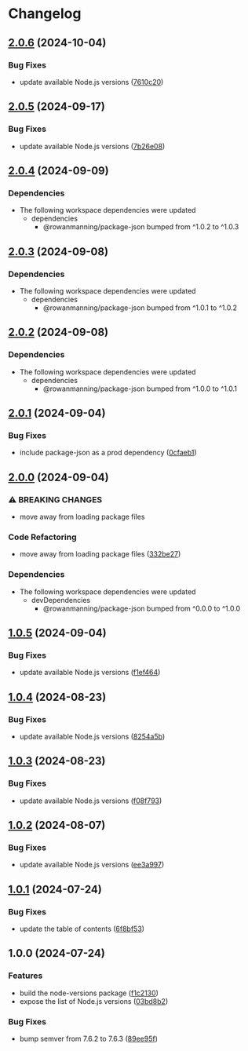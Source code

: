 # Changelog

## [2.0.6](https://github.com/rowanmanning/repo-tools/compare/node-versions-v2.0.5...node-versions-v2.0.6) (2024-10-04)


### Bug Fixes

* update available Node.js versions ([7610c20](https://github.com/rowanmanning/repo-tools/commit/7610c20bb5d6e595ff3163623d4d89e3fed245a4))

## [2.0.5](https://github.com/rowanmanning/repo-tools/compare/node-versions-v2.0.4...node-versions-v2.0.5) (2024-09-17)


### Bug Fixes

* update available Node.js versions ([7b26e08](https://github.com/rowanmanning/repo-tools/commit/7b26e08e2c6ce266a43025088c23fe74ce3f32bb))

## [2.0.4](https://github.com/rowanmanning/repo-tools/compare/node-versions-v2.0.3...node-versions-v2.0.4) (2024-09-09)


### Dependencies

* The following workspace dependencies were updated
  * dependencies
    * @rowanmanning/package-json bumped from ^1.0.2 to ^1.0.3

## [2.0.3](https://github.com/rowanmanning/repo-tools/compare/node-versions-v2.0.2...node-versions-v2.0.3) (2024-09-08)


### Dependencies

* The following workspace dependencies were updated
  * dependencies
    * @rowanmanning/package-json bumped from ^1.0.1 to ^1.0.2

## [2.0.2](https://github.com/rowanmanning/repo-tools/compare/node-versions-v2.0.1...node-versions-v2.0.2) (2024-09-08)


### Dependencies

* The following workspace dependencies were updated
  * dependencies
    * @rowanmanning/package-json bumped from ^1.0.0 to ^1.0.1

## [2.0.1](https://github.com/rowanmanning/repo-tools/compare/node-versions-v2.0.0...node-versions-v2.0.1) (2024-09-04)


### Bug Fixes

* include package-json as a prod dependency ([0cfaeb1](https://github.com/rowanmanning/repo-tools/commit/0cfaeb1012ee0ab35dc20e896c0840e7bd72aa70))

## [2.0.0](https://github.com/rowanmanning/repo-tools/compare/node-versions-v1.0.5...node-versions-v2.0.0) (2024-09-04)


### ⚠ BREAKING CHANGES

* move away from loading package files

### Code Refactoring

* move away from loading package files ([332be27](https://github.com/rowanmanning/repo-tools/commit/332be2739913c19231ce4eb99ecf091027d993b6))


### Dependencies

* The following workspace dependencies were updated
  * devDependencies
    * @rowanmanning/package-json bumped from ^0.0.0 to ^1.0.0

## [1.0.5](https://github.com/rowanmanning/repo-tools/compare/node-versions-v1.0.4...node-versions-v1.0.5) (2024-09-04)


### Bug Fixes

* update available Node.js versions ([f1ef464](https://github.com/rowanmanning/repo-tools/commit/f1ef4646cc1463a698f6aa2234fb33e21d723ca6))

## [1.0.4](https://github.com/rowanmanning/repo-tools/compare/node-versions-v1.0.3...node-versions-v1.0.4) (2024-08-23)


### Bug Fixes

* update available Node.js versions ([8254a5b](https://github.com/rowanmanning/repo-tools/commit/8254a5b59235d913151c160ceb26394e860759e3))

## [1.0.3](https://github.com/rowanmanning/repo-tools/compare/node-versions-v1.0.2...node-versions-v1.0.3) (2024-08-23)


### Bug Fixes

* update available Node.js versions ([f08f793](https://github.com/rowanmanning/repo-tools/commit/f08f793b001d68d3b317b2388046b979c43192f8))

## [1.0.2](https://github.com/rowanmanning/repo-tools/compare/node-versions-v1.0.1...node-versions-v1.0.2) (2024-08-07)


### Bug Fixes

* update available Node.js versions ([ee3a997](https://github.com/rowanmanning/repo-tools/commit/ee3a9970f3c130946dc52537ab6c0a6588c70954))

## [1.0.1](https://github.com/rowanmanning/repo-tools/compare/node-versions-v1.0.0...node-versions-v1.0.1) (2024-07-24)


### Bug Fixes

* update the table of contents ([6f8bf53](https://github.com/rowanmanning/repo-tools/commit/6f8bf531cf148e3b4d57f1aae624653f4bc4ca7b))

## 1.0.0 (2024-07-24)


### Features

* build the node-versions package ([f1c2130](https://github.com/rowanmanning/repo-tools/commit/f1c2130e84ae414fc55d6c38ca21f2fc7e02ca6c))
* expose the list of Node.js versions ([03bd8b2](https://github.com/rowanmanning/repo-tools/commit/03bd8b26991f5b053059f215c83c18970e626dff))


### Bug Fixes

* bump semver from 7.6.2 to 7.6.3 ([89ee95f](https://github.com/rowanmanning/repo-tools/commit/89ee95f5325248b30d113e50f883a87a192130d8))
